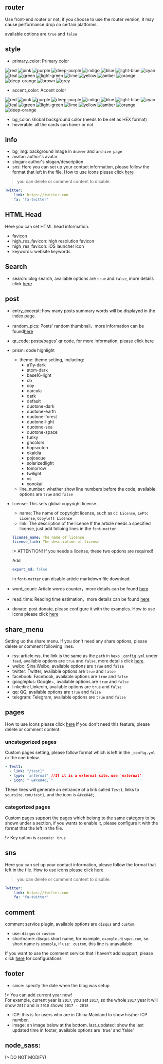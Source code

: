 ## router
Use front-end router or not, if you choose to use the router version, it may cause performance drop on certain platforms.

available options are `true` and `false`

## style
- primary_color: Primary color

![red](https://img.shields.io/badge/primary_color-red-%23F44336.svg?style=flat-square&colorB=F44336) ![pink](https://img.shields.io/badge/primary_color-pink-%23E91E63.svg?style=flat-square&colorB=E91E63) ![purple](https://img.shields.io/badge/primary_color-purple-%239C27B0.svg?style=flat-square&colorB=9C27B0) ![deep-purple](https://img.shields.io/badge/primary_color-deep--purple-%23673AB7.svg?style=flat-square&colorB=673AB7) ![indigo](https://img.shields.io/badge/primary_color-indigo-%233F51B5.svg?style=flat-square&colorB=3F51B5) ![blue](https://img.shields.io/badge/primary_color-blue-%232196F3.svg?style=flat-square&colorB=2196F3) ![light-blue](https://img.shields.io/badge/primary_color-light--blue-%2303A9F4.svg?style=flat-square&colorB=03A9F4) ![cyan](https://img.shields.io/badge/primary_color-cyan-%2300BCD4.svg?style=flat-square&colorB=00BCD4) ![teal](https://img.shields.io/badge/primary_color-teal-%23009688.svg?style=flat-square&colorB=009688) ![green](https://img.shields.io/badge/primary_color-green-%234CAF50.svg?style=flat-square&colorB=4CAF50) ![light-green](https://img.shields.io/badge/primary_color-light--green-%238BC34A.svg?style=flat-square&colorB=8BC34A) ![lime](https://img.shields.io/badge/primary_color-lime-%23CDDC39.svg?style=flat-square&colorB=CDDC39) ![yellow](https://img.shields.io/badge/primary_color-yellow-%23FFEB3B.svg?style=flat-square&colorB=FFEB3B) ![amber](https://img.shields.io/badge/primary_color-amber-%23FFC107.svg?style=flat-square&colorB=FFC107) ![orange](https://img.shields.io/badge/primary_color-orange-%23FF9800.svg?style=flat-square&colorB=FF9800) ![deep-orange](https://img.shields.io/badge/primary_color-deep--orange-%23FF5722.svg?style=flat-square&colorB=FF5722) ![brown](https://img.shields.io/badge/primary_color-brown-%23795548.svg?style=flat-square&colorB=795548) ![grey](https://img.shields.io/badge/primary_color-grey-%239E9E9E.svg?style=flat-square&colorB=9E9E9E)

- accent_color: Accent color

![red](https://img.shields.io/badge/accent_color-red-%23FF5252.svg?style=flat-square&colorB=FF5252) ![pink](https://img.shields.io/badge/accent_color-pink-%23FF4081.svg?style=flat-square&colorB=FF4081) ![purple](https://img.shields.io/badge/accent_color-purple-%23E040FB.svg?style=flat-square&colorB=E040FB) ![deep-purple](https://img.shields.io/badge/accent_color-deep--purple-%237C4DFF.svg?style=flat-square&colorB=7C4DFF) ![indigo](https://img.shields.io/badge/accent_color-indigo-%23536DFE.svg?style=flat-square&colorB=536DFE) ![blue](https://img.shields.io/badge/accent_color-blue-%23448AFF.svg?style=flat-square&colorB=448AFF) ![light-blue](https://img.shields.io/badge/accent_color-light--blue-%2340C4FF.svg?style=flat-square&colorB=40C4FF) ![cyan](https://img.shields.io/badge/accent_color-cyan-%2318FFFF.svg?style=flat-square&colorB=18FFFF) ![teal](https://img.shields.io/badge/accent_color-teal-%2364FFDA.svg?style=flat-square&colorB=64FFDA) ![green](https://img.shields.io/badge/accent_color-green-%2369F0AE.svg?style=flat-square&colorB=69F0AE) ![light-green](https://img.shields.io/badge/accent_color-light--green-%23B2FF59.svg?style=flat-square&colorB=B2FF59) ![lime](https://img.shields.io/badge/accent_color-lime-%23EEFF41.svg?style=flat-square&colorB=EEFF41) ![yellow](https://img.shields.io/badge/accent_color-yellow-%23FFFF00.svg?style=flat-square&colorB=FFFF00) ![amber](https://img.shields.io/badge/accent_color-amber-%23FFD740.svg?style=flat-square&colorB=FFD740) ![orange](https://img.shields.io/badge/accent_color-orange-%23FFAB40.svg?style=flat-square&colorB=FFAB40) ![deep-orange](https://img.shields.io/badge/accent_color-deep--orange-%23FF6E40.svg?style=flat-square&colorB=FF6E40)

- bg_color: Global background color (needs to be set as HEX format)
- hoverable: all the cards can hover or not

## info
- bg_img: background image in `drawer` and `archive page`
- avatar: author's avatar
- slogan: author's slogan/description
- sns:
Here you can set up your contact information, please follow the format that left in the file. How to use icons please click [here](/advanced?id=icons)
> you can delete or comment content to disable.

```` yaml
Twitter:
    link: https://twitter.com
    fa: 'fa-twitter'
````

## HTML Head
Here you can set HTML head information.
- favicon
- high_res_favicon: high resolution favicon
- high_res_favicon: iOS launcher icon
- keywords: website keywords.

## Search
- search: blog search, available options are `true` and `false`, more details click [here](/plugins?id=Search)

## post
- entry_excerpt: how many posts summary words will be displayed in the index page.
- random_pics: Posts' random thumbnail，more information can be found[here](/advanced?id=random_pics)
- qr_code: posts/pages' qr code, for more information, please click [here](/plugins?id=qr_code)
- prism: code highlight
  - theme: theme setting, including:
    - a11y-dark
    - atom-dark
    - base16-light
    - cb
    - coy
    - darcula
    - dark
    - default
    - duotone-dark
    - duotone-earth
    - duotone-forest
    - duotone-light
    - duotone-sea
    - duotone-space
    - funky
    - ghcolors
    - hopscotch
    - okaidia
    - pojoaque
    - solarizedlight
    - tomorrow
    - twilight
    - vs
    - xonokai
  - line_number: whether show line numbers before the code, available options are `true` and `false`
- license: This sets global copyright license.
  - name: The name of copyright license, such as `CC License`, `LePtc License`, `Copyleft License`
  - link: The description of the license
  If the article needs a specified license, just add folloing lines in the `font-matter`
  ```` yaml
  license_name: The name of license
  license_link: The description of license
  ````
  !> ATTENTION! If you needs a license, these two options are required!

  Add
  ```` yaml
  export_md: false
  ````
  in `font-matter` can disable article markdown file download.

- word_count: Article words counter，more details can be found [here](/plugins?id=word_count)
- read_time: Reading time estimation，more details can be found [here](/plugins?id=word_count)
- donate: post donate, please configure it with the examples. How to use icons please click [here](/advanced?id=icons)

## share_menu
Setting uo the share menu. If you don't need any share options, please delete or comment following lines.
- rss: article rss, the link is the same as the `path` in ``hexo`` `_config.yml` under `feed`, available options are `true` and `false`, more details click [here](/plugins?id=rss).
- weibo: Sina Weibo, available options are `true` and `false`
- twitter: Twitter, available options are `true` and `false`
- facebook: Facebook, available options are `true` and `false`
- googleplus: Google+, available options are `true` and `false`
- linkedin: Linkedin, available options are `true` and `false`
- qq: QQ, available options are `true` and `false`
- telegram: Telegram, available options are `true` and `false`

## pages
How to use icons please click [here](/advanced?id=icons)
If you don't need this feature, please delete or comment content.

### uncategorized pages
Custom pages setting, please follow format which is left in the `_config.yml` or the one below.
```` yaml
- Test1:
  - link: "/test1"
  - type: 'internal' //If it is a external site，use 'external'
  - icon: "`&#xe84d;`"
````
These lines will generate an entrance of a link called `Test1`, links to `yoursite.com/test1`, and the icon is `&#xe84d;`.

### categorized pages
Custom pages support the pages which belong to the same category to be shown under a section, if you wants to enable it, please configure it with the format that the left in the file.

!> Key option is `cascade: true`

## sns
Here you can set up your contact information, please follow the format that left in the file. How to use icons please click [here](/advanced?id=icons)
> you can delete or comment content to disable.

```` yaml
Twitter:
    link: https://twitter.com
    fa: 'fa-twitter'
````

## comment
comment service plugin, available options are `disqus` and `custom`
- use: `disqus` or `custom`
- shortname: disqus short name, for example, `example.disqus.com`, so short name is `example`, if `use: custom`, this line is unavailable

If you want to use the comment service that I haven't add support, please click [here](/advanced?id=customComment) for configurations

## footer
- since: specify the date when the blog was setup

!> You can add current year now!
<br>For example, current year is `2017`, you set `2017`, so the whole `2017` year it will show `2017` and in `2018` shows `2017 - 2018`

- ICP: this is for users who are in China Mainland to show his/her ICP number.
- image: an image below at the bottom.
last_updated: show the last updated time in footer, available options are 'true' and 'false'

## node_sass:

!> DO NOT MODIFY!
